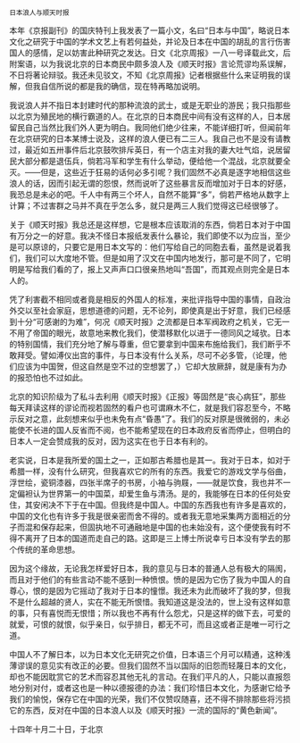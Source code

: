     日本浪人与顺天时报 

   本年《京报副刊》的国庆特刊上我发表了一篇小文，名曰“日本与中国”，略说日本文化之研究于中国的学术文艺上有若何益处，并论及日本在中国的胡乱的言行伤害国人的感情，足以妨害此种研究之发达。日文《北京周报》一八一号译载此文，后附案语，以为我说北京的日本商民中颇多浪人及《顺天时报》言论荒谬均系误解，不日将著论辩驳。我还未见驳文，不知《北京周报》记者根据些什么来证明我的误解，但我自信所说的都是我的确信，现在特再略加说明。

   我说浪人并不指日本封建时代的那种流浪的武士，或是无职业的游民；我只指那些以北京为殖民地的横行霸道的人。在北京的日本商民中间有没有这样的人，日本居留民自己当然比我们外人更为明白。我同他们绝少往来，不能详细打听，但闻前年在北京研究的日本某博士说及，这样的浪人便已有二三人。我自己也不是没有请教过，最近如五卅事件后北京鼓吹排斥英日，有一个店主对我的妻大吐气焰，说居留民大部分都是退伍兵，倘若冯军和学生有什么举动，便给他一个混战，北京就要全灭。——但是，这些近于狂易的话何必多引呢？我们固然不必真是逐字地相信这些浪人的话，因而引起无谓的怨恨，然而说听了这些暴言反而增加对于日本的好感，我恐总是未必的吧。千人中有两三个坏人，自然不能算“多”，倘若严格地从数字上计算；不过害群之马并不真在乎怎么多，就只是两三人我们觉得这已经很够了。

   关于《顺天时报》我总还是这样想，它是根本应该取消的东西，倘若日本对于中国有万分之一的好意。我决不怪日本报纸发表什么暴论，我们即使不以为应当，至少是可以原谅的，只要它是用日本文写的：他们写给自己的同胞去看，虽然是说着我们，我们可以大度地不管。但是如用了汉文在中国内地发行，那可是不同了，它明明是写给我们看的了，报上又声声口口很亲热地叫“吾国”，而其观点则完全是日本人的。

   凭了利害截不相同或者竟是相反的外国人的标准，来批评指导中国的事情，自政治外交以至社会家庭，思想道德的问题，无不论列，即使真是出于好意，我们已经感到十分“可感谢的为难”，何况《顺天时报》之流都是日本军阀政府之机关，它无一不用了帝国的眼光，故意地来教化我们，使潜移默化以进于一德同风之域欤。日本的特别国情，我们充分地了解与尊重，但它要拿到中国来布施给我们，我们断乎不敢拜受。譬如溥仪出宫的事件，与日本没有什么关系，尽可不必多管，（论理，他们应该为中国贺，但这自然是空不过的空想罢了，）它却大放厥辞，就是康有为办的报恐怕也不过如此。

   北京的知识阶级为了私斗去利用《顺天时报》《正报》等固然是“丧心病狂”，那些每天拜读这样的谬论而视若固然的看户也可谓麻木不仁，就是我们容忍至今，不略示反对之意，此刻想来似乎也未免有点“昏愚”了。我们的反对原是很微弱的，未必能使不长进的国人反省而不阅，也不能希望现在的日本政府反省而停止，但明白的日本人一定会赞成我的反对，因为这实在也于日本有利的。

   老实说，日本是我所爱的国土之一，正如那古希腊也是其一。我对于日本，如对于希腊一样，没有什么研究，但我喜欢它的所有的东西。我爱它的游戏文学与俗曲，浮世绘，瓷铜漆器，四张半席子的书房，小袖与驹屐，——就是饮食，我也并不一定偏袒认为世界第一的中国菜，却爱生鱼与清汤。是的，我能够在日本的任何处安住，其安闲决不下于在中国。但我终是中国人。中国的东西我也有许多是喜欢的，中国的文化也有许多于我是很亲密而舍不得的。或者我无意地采集两方面相近的分子而混和保存起来，但固执地不可通融地是中国的也未始没有，这个便使我有时不得不离开了日本的国道而走自己的路。这即是三上博士所说幸亏日本没有学去的那个传统的革命思想。

   因为这个缘故，无论我怎样爱好日本，我的意见与日本的普通人总有极大的隔阂，而且对于他们的有些言动不能不感到一种愤恨。愤的是因为它伤了我为中国人的自尊心，恨的是因为它摇动了我对于日本的憧憬。我还未为此而破坏了我的梦，但我不是什么超越的贤人，实在不能无所恨惜。我知道这是没法的，世上没有这样如意的事，只有喜悦而无恨惜；所以我也不再有什么怨尤，只是这样的做下去，可爱的就爱，可恨的就恨，似乎亲日，似乎排日，都无不可，而且这或者正是唯一可行之道。

   中国人不了解日本，以为日本文化无研究之价值，日本语三个月可以精通，这种浅薄谬误的意见实有改正的必要。但我们固然不当以国际的旧怨而轻蔑日本的文化，却也不能因耽赏它的艺术而容忍其他无礼的言动。在我们平凡的人，只能以直报怨地分别对付，或者这也是一种以德报德的办法：我们珍惜日本文化，为感谢它给予我们的愉悦，保存它在中国的光荣，我们不仅赞叹随喜，还不得不排除那些将污损它的东西，反对在中国的日本浪人以及《顺天时报》一流的国际的“黄色新闻”。

   十四年十月二十日，于北京

